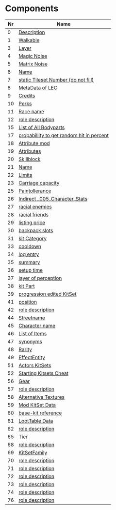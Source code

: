 

# Components



| Nr | Name | 
|  --  |  --  | 
| 0 | [Description](../SubAtlas/Components/0.md) | 
| 1 | [Walkable](../SubAtlas/Components/1.md) | 
| 3 | [Layer](../SubAtlas/Components/3.md) | 
| 4 | [Magic Noise](../SubAtlas/Components/4.md) | 
| 5 | [Matrix Noise](../SubAtlas/Components/5.md) | 
| 6 | [Name](../SubAtlas/Components/6.md) | 
| 7 | [static Tileset Number (do not fill)](../SubAtlas/Components/7.md) | 
| 8 | [MetaData of LEC](../SubAtlas/Components/8.md) | 
| 9 | [Credits](../SubAtlas/Components/9.md) | 
| 10 | [Perks](../SubAtlas/Components/10.md) | 
| 11 | [Race name](../SubAtlas/Components/11.md) | 
| 12 | [role description](../SubAtlas/Components/12.md) | 
| 15 | [List of All Bodyparts](../SubAtlas/Components/15.md) | 
| 17 | [propabillity to get random hit in percent](../SubAtlas/Components/17.md) | 
| 18 | [Attribute mod](../SubAtlas/Components/18.md) | 
| 19 | [Attributes](../SubAtlas/Components/19.md) | 
| 20 | [Skillblock](../SubAtlas/Components/20.md) | 
| 21 | [Name](../SubAtlas/Components/21.md) | 
| 22 | [Limits](../SubAtlas/Components/22.md) | 
| 23 | [Carriage capacity](../SubAtlas/Components/23.md) | 
| 25 | [Paintollerance](../SubAtlas/Components/25.md) | 
| 26 | [Indirect _005_Character_Stats](../SubAtlas/Components/26.md) | 
| 27 | [racial enemies](../SubAtlas/Components/27.md) | 
| 28 | [racial friends](../SubAtlas/Components/28.md) | 
| 29 | [listing price](../SubAtlas/Components/29.md) | 
| 30 | [backpack slots](../SubAtlas/Components/30.md) | 
| 31 | [kit Category](../SubAtlas/Components/31.md) | 
| 33 | [cooldown](../SubAtlas/Components/33.md) | 
| 34 | [log entry](../SubAtlas/Components/34.md) | 
| 35 | [summary](../SubAtlas/Components/35.md) | 
| 36 | [setup time](../SubAtlas/Components/36.md) | 
| 37 | [layer of perception](../SubAtlas/Components/37.md) | 
| 38 | [kit Part](../SubAtlas/Components/38.md) | 
| 39 | [progression edited KitSet](../SubAtlas/Components/39.md) | 
| 41 | [position](../SubAtlas/Components/41.md) | 
| 42 | [role description](../SubAtlas/Components/42.md) | 
| 44 | [Streetname](../SubAtlas/Components/44.md) | 
| 45 | [Character name](../SubAtlas/Components/45.md) | 
| 46 | [List of Items](../SubAtlas/Components/46.md) | 
| 47 | [synonyms](../SubAtlas/Components/47.md) | 
| 48 | [Rarity](../SubAtlas/Components/48.md) | 
| 49 | [EffectEntity](../SubAtlas/Components/49.md) | 
| 51 | [Actors KitSets](../SubAtlas/Components/51.md) | 
| 52 | [Starting Kitsets Cheat](../SubAtlas/Components/52.md) | 
| 56 | [Gear](../SubAtlas/Components/56.md) | 
| 57 | [role description](../SubAtlas/Components/57.md) | 
| 58 | [Alternative Textures](../SubAtlas/Components/58.md) | 
| 59 | [Mod KitSet Data](../SubAtlas/Components/59.md) | 
| 60 | [base-kit reference](../SubAtlas/Components/60.md) | 
| 61 | [LootTable Data](../SubAtlas/Components/61.md) | 
| 62 | [role description](../SubAtlas/Components/62.md) | 
| 65 | [Tier](../SubAtlas/Components/65.md) | 
| 68 | [role description](../SubAtlas/Components/68.md) | 
| 69 | [KitSetFamily](../SubAtlas/Components/69.md) | 
| 70 | [role description](../SubAtlas/Components/70.md) | 
| 71 | [role description](../SubAtlas/Components/71.md) | 
| 72 | [role description](../SubAtlas/Components/72.md) | 
| 73 | [role description](../SubAtlas/Components/73.md) | 
| 74 | [role description](../SubAtlas/Components/74.md) | 
| 76 | [role description](../SubAtlas/Components/76.md) | 

